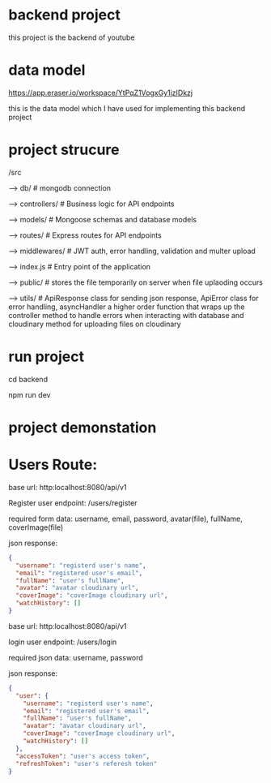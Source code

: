 # backend project

this project is the backend of youtube

# data model

https://app.eraser.io/workspace/YtPqZ1VogxGy1jzIDkzj

this is the data model which I have used for implementing this backend project

# project strucure

/src

--> db/ # mongodb connection

--> controllers/ # Business logic for API endpoints

--> models/ # Mongoose schemas and database models

--> routes/ # Express routes for API endpoints

--> middlewares/ # JWT auth, error handling, validation and multer upload

--> index.js # Entry point of the application

--> public/ # stores the file temporarily on server when file uplaoding occurs

--> utils/ # ApiResponse class for sending json response, ApiError class for error handling, asyncHandler a higher order function that wraps up the controller method to handle errors when interacting with database and cloudinary method for uploading files on cloudinary

# run project

cd backend

npm run dev

# project demonstation

# Users Route:

base url: http:localhost:8080/api/v1

Register user endpoint: /users/register

required form data: username, email, password, avatar(file), fullName, coverImage(file)

json response:

```json
{
  "username": "registerd user's name",
  "email": "registered user's email",
  "fullName": "user's fullName",
  "avatar": "avatar cloudinary url",
  "coverImage": "coverImage cloudinary url",
  "watchHistory": []
}
```

base url: http:localhost:8080/api/v1

login user endpoint: /users/login

required json data: username, password

json response:

```json
{
  "user": {
    "username": "registerd user's name",
    "email": "registered user's email",
    "fullName": "user's fullName",
    "avatar": "avatar cloudinary url",
    "coverImage": "coverImage cloudinary url",
    "watchHistory": []
  },
  "accessToken": "user's access token",
  "refreshToken": "user's referesh token"
}
```
